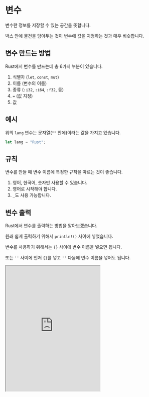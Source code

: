 # 변수

변수란 정보를 저장할 수 있는 공간을 뜻합니다.

박스 안에 물건을 담아두는 것이 변수에 값을 지정하는 것과 매우 비슷합니다.

## 변수 만드는 방법

Rust에서 변수를 만드는데 총 6가지 부분이 있습니다.

1. 식별자 (`let`, `const`, `mut`)
2. 이름 (변수의 이름)
3. 종류 (`:i32`, `:i64`, `:f32`, 등)
4. `=` (값 지정)
5. 값

## 예시

위의 `lang` 변수는 문자열(`""` 안에)이라는 값을 가지고 있습니다.

```rust
let lang = "Rust";
```

## 규칙

변수를 만들 때 변수 이름에 특정한 규칙을 따르는 것이 좋습니다.

1. 영어, 한국어, 숫자만 사용할 수 있습니다.
2. 영어로 시작해야 합니다.
3. `_`도 사용 가능합니다.

## 변수 출력
Rust에서 변수를 출력하는 방법을 알아보겠습니다.

원래 쉽게 출력하기 위해서 `println!()` 사이에 넣었습니다.

변수를 사용하기 위해서는 `{}` 사이에 변수 이름을 넣으면 됩니다.

또는 `''` 사이에 먼저 `{}`를 넣고 `''` 다음에 변수 이름을 넣어도 됩니다.

<iframe
  loading="lazy"
  title="Rust Playground"
  src="https://play.rust-lang.org/?version=stable&mode=debug&edition=2021&code=fn%20main()%20%7B%0A%20%20%20%20let%20language%20%3D%20%22Rust%22%3B%0A%20%20%20%20%0A%20%20%20%20println!(%22Hello%20you!%20I%20am%20learning%20%7Blanguage%7D%22)%3B%0A%20%20%20%20println!(%22Hello%20you!%20I%20am%20learning%20%7B%7D%22%2C%20language)%3B%0A%7D"
  height="400"
/>
